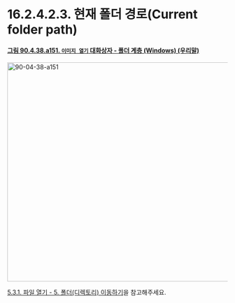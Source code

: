 # 16.2.4.2.3. 현재 폴더 경로(Current folder path)

<a id="90-04-38-a151"></a>

#### [그림 90.4.38.a151. `이미지 열기` 대화상자 - 폴더 계층 (Windows) (우리말)](./90-04-0038-open_image.md#90-04-38-a151)
<img width="746" height="501" alt="90-04-38-a151" src="https://github.com/wonder13662/gimp/assets/15767104/8d722a80-c3dd-4d2f-ad08-1d1083f17df1" />

[5.3.1. 파일 열기 - 5. 폴더(디렉토리) 이동하기](./05-03-01-00-open-file.md#05-03-01-s5)을 참고해주세요.